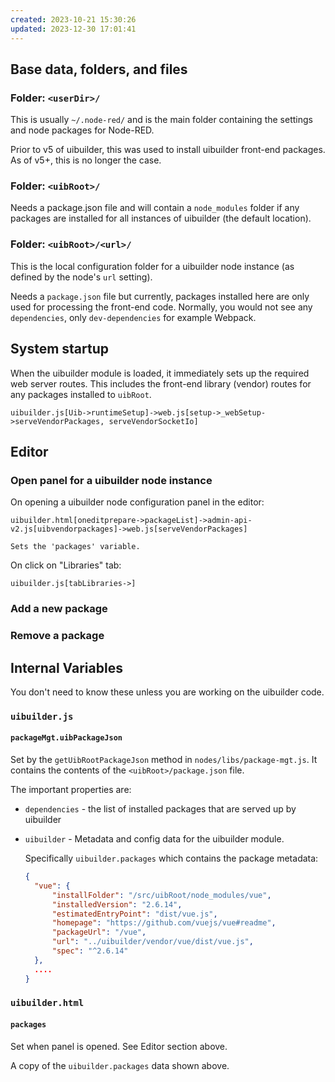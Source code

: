 ```yaml
---
created: 2023-10-21 15:30:26
updated: 2023-12-30 17:01:41
---
```


## Base data, folders, and files

### Folder: `<userDir>/`

This is usually `~/.node-red/` and is the main folder containing the settings and node packages for Node-RED.

Prior to v5 of uibuilder, this was used to install uibuilder front-end packages. As of v5+, this is no longer the case.

### Folder: `<uibRoot>/`

Needs a package.json file and will contain a `node_modules` folder if any packages are installed for all instances of uibuilder (the default location).

### Folder: `<uibRoot>/<url>/`

This is the local configuration folder for a uibuilder node instance (as defined by the node's `url` setting).

Needs a `package.json` file but currently, packages installed here are only used for processing the front-end code. Normally, you would not see any `dependencies`, only `dev-dependencies` for example Webpack.

## System startup

When the uibuilder module is loaded, it immediately sets up the required web server routes. This includes the front-end library (vendor) routes for any packages installed to `uibRoot`.

```
uibuilder.js[Uib->runtimeSetup]->web.js[setup->_webSetup->serveVendorPackages, serveVendorSocketIo]
```

## Editor

### Open panel for a uibuilder node instance

On opening a uibuilder node configuration panel in the editor:

```
uibuilder.html[oneditprepare->packageList]->admin-api-v2.js[uibvendorpackages]->web.js[serveVendorPackages]

Sets the 'packages' variable.
```

On click on "Libraries" tab:

```
uibuilder.js[tabLibraries->]
```

### Add a new package

### Remove a package

## Internal Variables

You don't need to know these unless you are working on the uibuilder code.

### `uibuilder.js`

#### `packageMgt.uibPackageJson`

Set by the `getUibRootPackageJson` method in `nodes/libs/package-mgt.js`.
It contains the contents of the `<uibRoot>/package.json` file.

The important properties are:

* `dependencies` - the list of installed packages that are served up by uibuilder
* `uibuilder` - Metadata and config data for the uibuilder module.
  
  Specifically `uibuilder.packages` which contains the package metadata:

  ```json
  {
    "vue": {
        "installFolder": "/src/uibRoot/node_modules/vue",
        "installedVersion": "2.6.14",
        "estimatedEntryPoint": "dist/vue.js",
        "homepage": "https://github.com/vuejs/vue#readme",
        "packageUrl": "/vue",
        "url": "../uibuilder/vendor/vue/dist/vue.js",
        "spec": "^2.6.14"
    },
    ....
  }
  ```

### `uibuilder.html`

#### `packages`

Set when panel is opened. See Editor section above.

A copy of the `uibuilder.packages` data shown above.